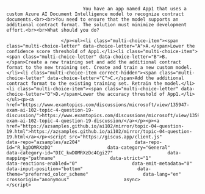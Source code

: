 <p class="card-text">
							
								You have an app named App1 that uses a custom Azure AI Document Intelligence model to recognize contract documents.<br><br>You need to ensure that the model supports an additional contract format. The solution must minimize development effort.<br><br>What should you do?
							
						</p><ul><li class="multi-choice-item"><span class="multi-choice-letter" data-choice-letter="A">A.</span>Lower the confidence score threshold of App1.</li><li class="multi-choice-item"><span class="multi-choice-letter" data-choice-letter="B">B.</span>Create a new training set and add the additional contract format to the new training set. Create and train a new custom model.</li><li class="multi-choice-item correct-hidden"><span class="multi-choice-letter" data-choice-letter="C">C.</span>Add the additional contract format to the existing training set. Retrain the model.</li><li class="multi-choice-item"><span class="multi-choice-letter" data-choice-letter="D">D.</span>Lower the accuracy threshold of App1.</li></ul><p><a href="https://www.examtopics.com/discussions/microsoft/view/135947-exam-ai-102-topic-4-question-19-discussion/">https://www.examtopics.com/discussions/microsoft/view/135947-exam-ai-102-topic-4-question-19-discussion/</a></p><p><a href="https://azsamples.github.io/ai102/mirror/topic-04-question-19.html">https://azsamples.github.io/ai102/mirror/topic-04-question-19.html</a></p><script src="https://giscus.app/client.js"                    data-repo="azsamples/az204"                    data-repo-id="R_kgDOMRXzDQ"                    data-category="General"                    data-category-id="DIC_kwDOMRXzDc4Cgi27"                    data-mapping="pathname"                    data-strict="1"                    data-reactions-enabled="0"                    data-emit-metadata="0"                    data-input-position="bottom"                    data-theme="preferred_color_scheme"                    data-lang="en"                    crossorigin="anonymous"                    async>                    </script>